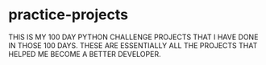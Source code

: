 # practice-projects
THIS IS MY 100 DAY PYTHON CHALLENGE PROJECTS THAT I HAVE DONE IN THOSE 100 DAYS. 
THESE ARE ESSENTIALLY ALL THE PROJECTS THAT HELPED ME BECOME A BETTER DEVELOPER. 
